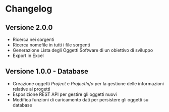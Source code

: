 # Changelog

## Versione 2.0.0

* Ricerca nei sorgenti
* Ricerca nomefile in tutti i file sorgenti
* Generazione Lista degli Oggetti Software di un obiettivo di sviluppo
* Export in Excel

## Versione 1.0.0 - Database

* Creazione oggetti *Project* e *ProjectInfo* per la gestione delle informazioni relative ai progetti
* Esposizione REST API per gestire gli oggetti nuovi
* Modifica funzioni di caricamento dati per persistere gli oggetti su database
